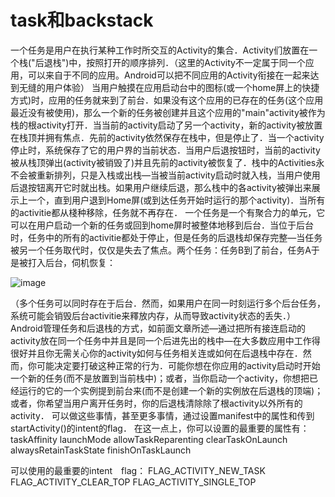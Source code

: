 # task和backstack

一个任务是用户在执行某种工作时所交互的Activity的集合．Activity们放置在一个栈("后退栈")中，按照打开的顺序排列．（这里的Activity不一定属于同一个应用，可以来自于不同的应用。Android可以把不同应用的Activity衔接在一起来达到无缝的用户体验）
当用户触摸在应用启动台中的图标(或一个home屏上的快捷方式)时，应用的任务就来到了前台．如果没有这个应用的已存在的任务(这个应用最近没有被使用)，那么一个新的任务被创建并且这个应用的"main"activity被作为栈的根activity打开．当当前的activity启动了另一个activity，新的activity被放置在栈顶并拥有焦点．先前的activity依然保存在栈中，但是停止了．当一个activity停止时，系统保存了它的用户界的当前状态．当用户后退按钮时，当前的activity被从栈顶弹出(activity被销毁了)并且先前的activity被恢复了．栈中的Activities永不会被重新排列，只是入栈或出栈—当被当前activity启动时就入栈，当用户使用后退按钮离开它时就出栈。如果用户继续后退，那么栈中的各activity被弹出来展示上一个，直到用户退到Home屏(或到达任务开始时运行的那个activity)．当所有的activitie都从棧种移除，任务就不再存在．
一个任务是一个有聚合力的单元，它可以在用户启动一个新的任务或回到home屏时被整体地移到后台．当位于后台时，任务中的所有的activitie都处于停止，但是任务的后退栈却保存完整—当任务被另一个任务取代时，仅仅是失去了焦点。两个任务：任务B到了前台，任务A于是被打入后台，伺机恢复：

![image](https://github.com/woojean/woojean.github.io/blob/master/images/java_16.png)



（多个任务可以同时存在于后台．然而，如果用户在同一时刻运行多个后台任务，系统可能会销毁后台activitie来釋放内存，从而导致activity状态的丢失．）
Android管理任务和后退栈的方式，如前面文章所述—通过把所有接连启动的activity放在同一个任务中并且是同一个后进先出的栈中—在大多数应用中工作得很好并且你无需关心你的activity如何与任务相关连或如何在后退栈中存在．然而，你可能决定要打破这种正常的行为．可能你想在你应用的activity启动时开始一个新的任务(而不是放置到当前栈中)；或者，当你启动一个activity，你想把已经运行的它的一个实例提到前台来(而不是创建一个新的实例放在后退栈的顶端)；或者，你希望当用户离开任务时，你的后退栈清除除了根activity以外所有的activity．
可以做这些事情，甚至更多事情，通过设置manifest中<activity>的属性和传到startActivity()的intent的flag．
在这一点上，你可以设置的最重要的<activity>属性有：
taskAffinity
launchMode
allowTaskReparenting
clearTaskOnLaunch
alwaysRetainTaskState
finishOnTaskLaunch

可以使用的最重要的intent　flag：
FLAG_ACTIVITY_NEW_TASK
FLAG_ACTIVITY_CLEAR_TOP
FLAG_ACTIVITY_SINGLE_TOP